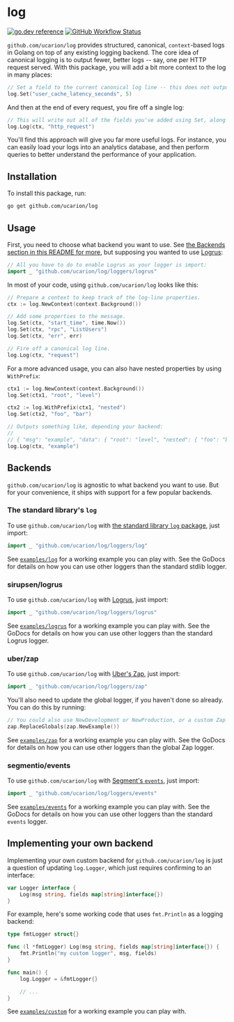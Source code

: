 # log

[![go.dev reference](https://img.shields.io/badge/go.dev-reference-007d9c?logo=go&logoColor=white&style=flat-square)](https://pkg.go.dev/mod/github.com/ucarion/log?tab=overview)
[![GitHub Workflow Status](https://img.shields.io/github/workflow/status/ucarion/log/tests?label=tests&logo=github&style=flat-square)](https://github.com/ucarion/log/actions)

`github.com/ucarion/log` provides structured, canonical, `context`-based logs in
Golang on top of any existing logging backend. The core idea of canonical
logging is to output fewer, better logs -- say, one per HTTP request served.
With this package, you will add a bit more context to the log in many places:

```go
// Set a field to the current canonical log line -- this does not output anything.
log.Set("user_cache_latency_seconds", 5)
```

And then at the end of every request, you fire off a single log:

```go
// This will write out all of the fields you've added using Set, along with a message.
log.Log(ctx, "http_request")
```

You'll find this approach will give you far more useful logs. For instance, you
can easily load your logs into an analytics database, and then perform queries
to better understand the performance of your application.

## Installation

To install this package, run:

```bash
go get github.com/ucarion/log
```

## Usage

First, you need to choose what backend you want to use. See [the Backends
section in this README for more](#backends), but supposing you wanted to use
[Logrus](https://github.com/sirupsen/logrus):

```go
// All you have to do to enable Logrus as your logger is import:
import _ "github.com/ucarion/log/loggers/logrus"
```

In most of your code, using `github.com/ucarion/log` looks like this:

```go
// Prepare a context to keep track of the log-line properties.
ctx := log.NewContext(context.Background())

// Add some properties to the message.
log.Set(ctx, "start_time", time.Now())
log.Set(ctx, "rpc", "ListUsers")
log.Set(ctx, "err", err)

// Fire off a canonical log line.
log.Log(ctx, "request")
```

For a more advanced usage, you can also have nested properties by using
`WithPrefix`:

```go
ctx1 := log.NewContext(context.Background())
log.Set(ctx1, "root", "level")

ctx2 := log.WithPrefix(ctx1, "nested")
log.Set(ctx2, "foo", "bar")

// Outputs something like, depending your backend:
//
// { "msg": "example", "data": { "root": "level", "nested": { "foo": "bar" }}}}
log.Log(ctx, "example")
```

## Backends

`github.com/ucarion/log` is agnostic to what backend you want to use. But for
your convenience, it ships with support for a few popular backends.

### The standard library's `log`

To use `github.com/ucarion/log` with [the standard library `log`
package](https://golang.org/pkg/log/), just import:

```go
import _ "github.com/ucarion/log/loggers/log"
```

See [`examples/log`](./examples/log/main.go) for a working example you can play
with. See the GoDocs for details on how you can use other loggers than the
standard stdlib logger.

### sirupsen/logrus

To use `github.com/ucarion/log` with
[Logrus](https://github.com/sirupsen/logrus), just import:

```go
import _ "github.com/ucarion/log/loggers/logrus"
```

See [`examples/logrus`](./examples/logrus/main.go) for a working example you can
play with. See the GoDocs for details on how you can use other loggers than the
standard Logrus logger.

### uber/zap

To use `github.com/ucarion/log` with [Uber's
Zap](https://github.com/uber-go/zap), just import:

```go
import _ "github.com/ucarion/log/loggers/zap"
```

You'll also need to update the global logger, if you haven't done so already.
You can do this by running:

```go
// You could also use NewDevelopment or NewProduction, or a custom Zap logger.
zap.ReplaceGlobals(zap.NewExample())
```

See [`examples/zap`](./examples/zap/main.go) for a working example you can play
with. See the GoDocs for details on how you can use other loggers than the
global Zap logger.

### segmentio/events

To use `github.com/ucarion/log` with [Segment's
`events`](https://github.com/segmentio/events), just import:

```go
import _ "github.com/ucarion/log/loggers/events"
```

See [`examples/events`](./examples/events/main.go) for a working example you can
play with. See the GoDocs for details on how you can use other loggers than the
standard `events` logger.

## Implementing your own backend

Implementing your own custom backend for `github.com/ucarion/log` is just a
question of updating `log.Logger`, which just requires confirming to an
interface:

```go
var Logger interface {
	Log(msg string, fields map[string]interface{})
}
```

For example, here's some working code that uses `fmt.Println` as a logging
backend:

```go
type fmtLogger struct{}

func (l *fmtLogger) Log(msg string, fields map[string]interface{}) {
	fmt.Println("my custom logger", msg, fields)
}

func main() {
	log.Logger = &fmtLogger{}

	// ...
}
```

See [`examples/custom`](./examples/custom/main.go) for a working example you can
play with.
